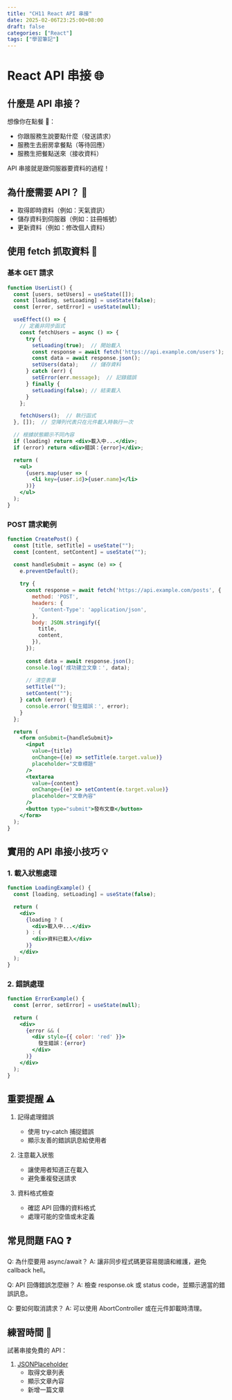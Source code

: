 ```yaml
---
title: "CH11 React API 串接"
date: 2025-02-06T23:25:00+08:00
draft: false
categories: ["React"]
tags: ["學習筆記"]
---
```


# React API 串接 🌐

## 什麼是 API 串接？
想像你在點餐 🍔：
- 你跟服務生說要點什麼（發送請求）
- 服務生去廚房拿餐點（等待回應）
- 服務生把餐點送來（接收資料）

API 串接就是跟伺服器要資料的過程！

## 為什麼需要 API？ 🤔
- 取得即時資料（例如：天氣資訊）
- 儲存資料到伺服器（例如：註冊帳號）
- 更新資料（例如：修改個人資料）

## 使用 fetch 抓取資料 🎣

### 基本 GET 請求
```jsx
function UserList() {
  const [users, setUsers] = useState([]);
  const [loading, setLoading] = useState(false);
  const [error, setError] = useState(null);

  useEffect(() => {
    // 定義非同步函式
    const fetchUsers = async () => {
      try {
        setLoading(true);  // 開始載入
        const response = await fetch('https://api.example.com/users');
        const data = await response.json();
        setUsers(data);    // 儲存資料
      } catch (err) {
        setError(err.message);  // 記錄錯誤
      } finally {
        setLoading(false); // 結束載入
      }
    };

    fetchUsers();  // 執行函式
  }, []);  // 空陣列代表只在元件載入時執行一次

  // 根據狀態顯示不同內容
  if (loading) return <div>載入中...</div>;
  if (error) return <div>錯誤：{error}</div>;

  return (
    <ul>
      {users.map(user => (
        <li key={user.id}>{user.name}</li>
      ))}
    </ul>
  );
}
```

### POST 請求範例
```jsx
function CreatePost() {
  const [title, setTitle] = useState("");
  const [content, setContent] = useState("");

  const handleSubmit = async (e) => {
    e.preventDefault();
    
    try {
      const response = await fetch('https://api.example.com/posts', {
        method: 'POST',
        headers: {
          'Content-Type': 'application/json',
        },
        body: JSON.stringify({
          title,
          content,
        }),
      });
      
      const data = await response.json();
      console.log('成功建立文章：', data);
      
      // 清空表單
      setTitle("");
      setContent("");
    } catch (error) {
      console.error('發生錯誤：', error);
    }
  };

  return (
    <form onSubmit={handleSubmit}>
      <input
        value={title}
        onChange={(e) => setTitle(e.target.value)}
        placeholder="文章標題"
      />
      <textarea
        value={content}
        onChange={(e) => setContent(e.target.value)}
        placeholder="文章內容"
      />
      <button type="submit">發布文章</button>
    </form>
  );
}
```

## 實用的 API 串接小技巧 💡

### 1. 載入狀態處理
```jsx
function LoadingExample() {
  const [loading, setLoading] = useState(false);

  return (
    <div>
      {loading ? (
        <div>載入中...</div>
      ) : (
        <div>資料已載入</div>
      )}
    </div>
  );
}
```

### 2. 錯誤處理
```jsx
function ErrorExample() {
  const [error, setError] = useState(null);

  return (
    <div>
      {error && (
        <div style={{ color: 'red' }}>
          發生錯誤：{error}
        </div>
      )}
    </div>
  );
}
```

## 重要提醒 ⚠️

1. 記得處理錯誤
   - 使用 try-catch 捕捉錯誤
   - 顯示友善的錯誤訊息給使用者

2. 注意載入狀態
   - 讓使用者知道正在載入
   - 避免重複發送請求

3. 資料格式檢查
   - 確認 API 回傳的資料格式
   - 處理可能的空值或未定義

## 常見問題 FAQ ❓

Q: 為什麼要用 async/await？
A: 讓非同步程式碼更容易閱讀和維護，避免 callback hell。

Q: API 回傳錯誤怎麼辦？
A: 檢查 response.ok 或 status code，並顯示適當的錯誤訊息。

Q: 要如何取消請求？
A: 可以使用 AbortController 或在元件卸載時清理。

## 練習時間 💪
試著串接免費的 API：
1. [JSONPlaceholder](https://jsonplaceholder.typicode.com/)
   - 取得文章列表
   - 顯示文章內容
   - 新增一篇文章

